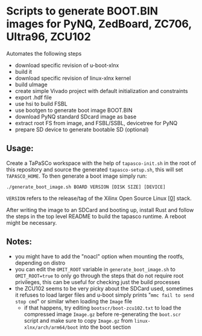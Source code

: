 Scripts to generate BOOT.BIN images for PyNQ, ZedBoard, ZC706, Ultra96, ZCU102
=============================================================
Automates the following steps

  * download specific revision of u-boot-xlnx
  * build it
  * download specific revision of linux-xlnx kernel
  * build uImage
  * create simple Vivado project with default initialization and constraints
  * export .hdf file
  * use hsi to build FSBL
  * use bootgen to generate boot image BOOT.BIN
  * download PyNQ standard SDcard image as base
  * extract root FS from image, and FSBL/SSBL, devicetree for PyNQ
  * prepare SD device to generate bootable SD (optional)

## Usage:

Create a TaPaSCo workspace with the help of `tapasco-init.sh` in the root of this repository and source the generated `tapasco-setup.sh`, this will set `TAPASCO_HOME`. To then generate a boot image simply run: 

```./generate_boot_image.sh BOARD VERSION [DISK SIZE] [DEVICE]```

`VERSION` refers to the release/tag of the Xilinx Open Source Linux [[0]](https://xilinx-wiki.atlassian.net/wiki/spaces/A/pages/460653138/Xilinx+Open+Source+Linux) stack.

After writing the image to an SDCard and booting up, install Rust and follow the steps in the top level README to build the tapasco runtime. A reboot might be necessary.


## Notes:

  * you might have to add the "noacl" option when mounting the rootfs, depending on distro
  * you can edit the `OMIT_ROOT` variable in `generate_boot_image.sh` to `OMIT_ROOT=true` to only go through the steps that do not require root privileges, this can be useful for checking just the build processes
  * the ZCU102 seems to be very picky about the SDCard used, sometimes it refuses to load larger files and u-boot simply prints "`mmc fail to send stop cmd`" or similar when loading the `Image` file
    - if that happens, try editing `bootscr/boot-zcu102.txt` to load the compressed image `Image.gz` before re-generating the `boot.scr` script and make sure to copy `Image.gz` from `linux-xlnx/arch/arm64/boot` into the boot section

